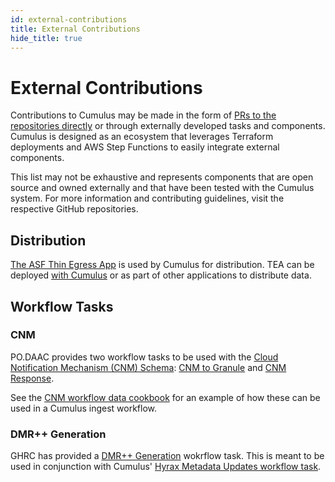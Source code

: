 ```yaml
---
id: external-contributions
title: External Contributions
hide_title: true
---
```


# External Contributions

Contributions to Cumulus may be made in the form of [PRs to the repositories directly](https://github.com/nasa/cumulus/blob/master/CONTRIBUTING.md) or through externally developed tasks and components. Cumulus is designed as an ecosystem that leverages Terraform deployments and AWS Step Functions to easily integrate external components.

This list may not be exhaustive and represents components that are open source and owned externally and that have been tested with the Cumulus system. For more information and contributing guidelines, visit the respective GitHub repositories.

## Distribution

[The ASF Thin Egress App](https://github.com/asfadmin/thin-egress-app#welcome-to-tea---the-thin-egress-app) is used by Cumulus for distribution. TEA can be deployed [with Cumulus](../deployment/thin_egress_app) or as part of other applications to distribute data.

## Workflow Tasks

### CNM

PO.DAAC provides two workflow tasks to be used with the [Cloud Notification Mechanism (CNM) Schema](https://github.com/podaac/cloud-notification-message-schema#cumulus-sns-schema): [CNM to Granule](https://github.com/podaac/cumulus-cnm-to-granule#cnm-to-granule-task) and [CNM Response](https://github.com/podaac/cumulus-cnm-response-task#cnm-response-task).

See the [CNM workflow data cookbook](../data-cookbooks/cnm-workflow) for an example of how these can be used in a Cumulus ingest workflow.

### DMR++ Generation

GHRC has provided a [DMR++ Generation](https://github.com/ghrcdaac/dmrpp-generator#overview) wokrflow task. This is meant to be used in conjunction with Cumulus' [Hyrax Metadata Updates workflow task](https://github.com/nasa/cumulus/tree/master/tasks/hyrax-metadata-updates#cumulushyrax-metadata-updates).
